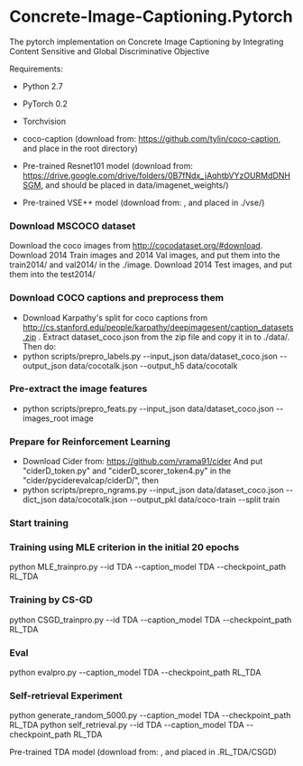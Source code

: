 # Concrete-Image-Captioning.Pytorch
The pytorch implementation on Concrete Image Captioning by Integrating Content Sensitive and Global Discriminative Objective

Requirements:
- Python 2.7
- PyTorch 0.2
- Torchvision
- coco-caption (download from: https://github.com/tylin/coco-caption, and place in the root directory)
- Pre-trained Resnet101 model (download from: https://drive.google.com/drive/folders/0B7fNdx_jAqhtbVYzOURMdDNHSGM, and should be placed in data/imagenet_weights/)

- Pre-trained VSE++ model (download from: , and placed in ./vse/)


### Download MSCOCO dataset ###
 Download the coco images from http://cocodataset.org/#download. Download 2014 Train images and 2014 Val images, and put them into the train2014/ and val2014/ in the ./image.
Download 2014 Test images, and put them into the test2014/

### Download COCO captions and preprocess them ###
- Download Karpathy's split for coco captions from http://cs.stanford.edu/people/karpathy/deepimagesent/caption_datasets.zip .
Extract dataset_coco.json from the zip file and copy it in to ./data/. Then do:
- python scripts/prepro_labels.py --input_json data/dataset_coco.json --output_json data/cocotalk.json --output_h5 data/cocotalk

### Pre-extract the image features ###
- python scripts/prepro_feats.py --input_json data/dataset_coco.json --images_root image

### Prepare for Reinforcement Learning ###
- Download Cider from: https://github.com/vrama91/cider
And put "ciderD_token.py" and "ciderD_scorer_token4.py" in the "cider/pyciderevalcap/ciderD/", then
- python scripts/prepro_ngrams.py --input_json data/dataset_coco.json --dict_json data/cocotalk.json --output_pkl data/coco-train --split train


### Start training ###

### Training using MLE criterion in the initial 20 epochs ###
python MLE_trainpro.py --id TDA --caption_model TDA --checkpoint_path RL_TDA

### Training by CS-GD ###
python CSGD_trainpro.py --id TDA --caption_model TDA --checkpoint_path RL_TDA

### Eval ###
python evalpro.py --caption_model TDA --checkpoint_path RL_TDA

### Self-retrieval Experiment ###
python generate_random_5000.py  --caption_model TDA --checkpoint_path RL_TDA
python self_retrieval.py --id TDA --caption_model TDA --checkpoint_path RL_TDA


Pre-trained TDA model (download from: , and placed in .RL_TDA/CSGD)
